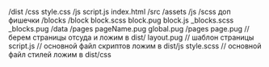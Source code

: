 /dist
    /css
        style.css
    /js
        script.js
    index.html
/src
    /assets
        /js
        /scss
            доп фишечки
    /blocks
        /block
            block.scss
            block.pug
            block.js
        _blocks.scss
        _blocks.pug
    /data
        /pages
            pageName.pug
        global.pug
    /pages
        page.pug //берем страницы отсуда и ложим в dist/
    layout.pug // шаблон страницы
    script.js // основной файл скриптов ложим в dist/js
    style.scss // основной файл стилей ложим в dist/css